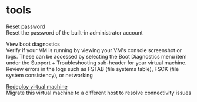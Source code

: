 <properties
	pageTitle="tools for microsoft.compute windows virtual machines"
	description="tools for microsoft.compute windows virtual machines"
	service="microsoft.compute"
	resource="virtualmachines"
	authors="tabrezm"
	displayOrder=""
	selfHelpType="tools"
	supportTopicIds=""
	resourceTags="windows"
	productPesIds=""
	cloudEnvironments="public"
/>

# tools

[Reset password](data-blade:Microsoft_Azure_Compute.VirtualMachinePasswordReset)<br>
Reset the password of the built-in administrator account<br>

View boot diagnostics<br>
Verify if your VM is running by viewing your VM's console screenshot or logs. These can be accessed by selecting the Boot Diagnostics menu item under the Support + Troubleshooting sub-header for your virtual machine. Review errors in the logs such as FSTAB (file systems table), FSCK (file system consistency), or networking<br>

[Redeploy virtual machine](data-blade:Microsoft_Azure_Compute.VirtualMachineRedeploy)<br>
Migrate this virtual machine to a different host to resolve connectivity issues

